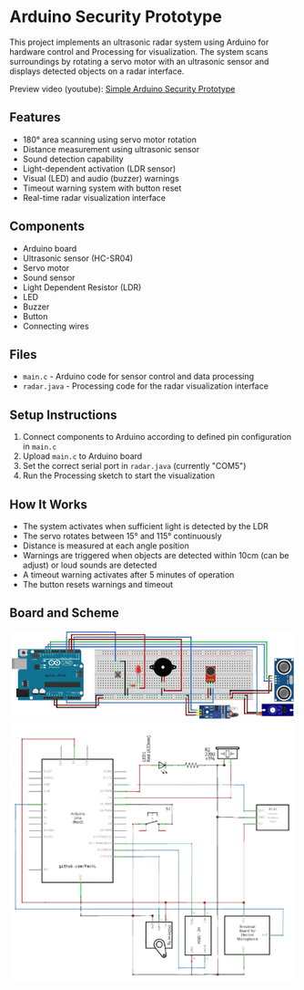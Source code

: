 # Arduino Security Prototype

This project implements an ultrasonic radar system using Arduino for hardware control and Processing for visualization. The system scans surroundings by rotating a servo motor with an ultrasonic sensor and displays detected objects on a radar interface.

Preview video (youtube):
[Simple Arduino Security Prototype](https://youtube.com/shorts/7LaqdOJC4zM?feature=share)

## Features
- 180° area scanning using servo motor rotation
- Distance measurement using ultrasonic sensor
- Sound detection capability
- Light-dependent activation (LDR sensor)
- Visual (LED) and audio (buzzer) warnings
- Timeout warning system with button reset
- Real-time radar visualization interface

## Components
- Arduino board
- Ultrasonic sensor (HC-SR04)
- Servo motor
- Sound sensor
- Light Dependent Resistor (LDR)
- LED
- Buzzer
- Button
- Connecting wires

## Files
- `main.c` - Arduino code for sensor control and data processing
- `radar.java` - Processing code for the radar visualization interface

## Setup Instructions
1. Connect components to Arduino according to defined pin configuration in `main.c`
2. Upload `main.c` to Arduino board
3. Set the correct serial port in `radar.java` (currently "COM5")
4. Run the Processing sketch to start the visualization

## How It Works
- The system activates when sufficient light is detected by the LDR
- The servo rotates between 15° and 115° continuously
- Distance is measured at each angle position
- Warnings are triggered when objects are detected within 10cm (can be adjust) or loud sounds are detected
- A timeout warning activates after 5 minutes of operation
- The button resets warnings and timeout

## Board and Scheme
![board](img/board.png)
![board](img/scheme.png)
